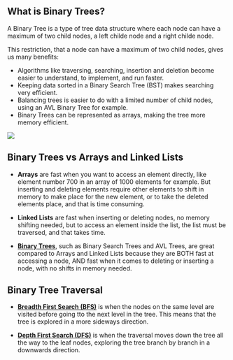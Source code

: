 <!-- Heading -->
## What is Binary Trees?
A Binary Tree is a type of tree data structure where each node can have a maximum of two child nodes, a left childe node and a right childe node.

This restriction, that a node can have a maximum of two child nodes, gives us many benefits:
* Algorithms like traversing, searching, insertion and deletion become easier to understand, to implement, and run faster.
* Keeping data sorted in a Binary Search Tree (BST) makes searching very efficient.
* Balancing trees is easier to do with a limited number of child nodes, using an AVL Binary Tree for example.
* Binary Trees can be represented as arrays, making the tree more memory efficient.

![](https://encrypted-tbn0.gstatic.com/images?q=tbn:ANd9GcQOzKWtBvrCt-we6eV4ox3qVHd31NPvAykhYX-iRomhYw&s)

## Binary Trees vs Arrays and Linked Lists
* **Arrays** are fast when you want to access an element directly, like element number 700 in an array of 1000 elements for example. But inserting and deleting elements require other elements to shift in memory to make place for the new element, or to take the deleted elements place, and that is time consuming.
  

* **Linked Lists** are fast when inserting or deleting nodes, no memory shifting needed, but to access an element inside the list, the list must be traversed, and that takes time.


* [**Binary Trees**](Tree.py), such as Binary Search Trees and AVL Trees, are great compared to Arrays and Linked Lists because they are BOTH fast at accessing a node, AND fast when it comes to deleting or inserting a node, with no shifts in memory needed.


## Binary Tree Traversal
* [**Breadth First Search (BFS)**](BreadthFirstSearch.py) is when the nodes on the same level are visited before going tto the next level in the tree. This means that the tree is explored in a more sideways direction.

* [**Depth First Search (DFS)**](DepthFirstSearch_DFS.py) is when the traversal moves down the tree all the way to the leaf nodes, exploring the tree branch by branch in a downwards direction.